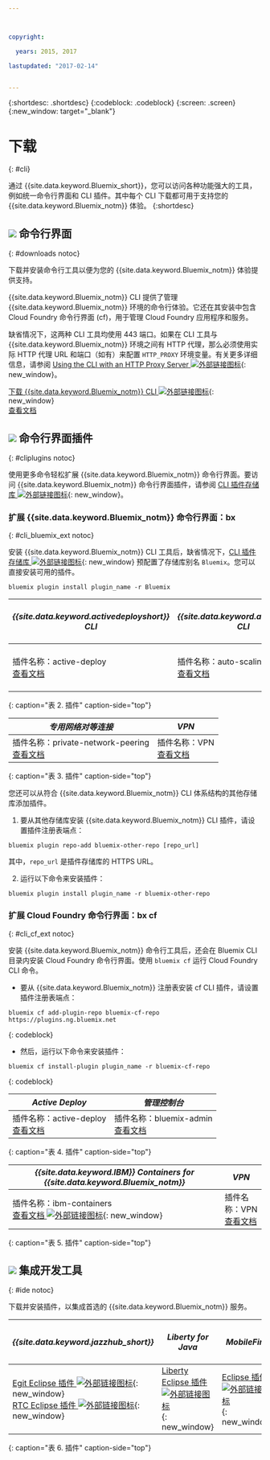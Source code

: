 ```yaml
---



copyright:

  years: 2015, 2017

lastupdated: "2017-02-14"


---
```


{:shortdesc: .shortdesc}
{:codeblock: .codeblock}
{:screen: .screen}
{:new_window: target="_blank"}

# 下载
{: #cli}

通过 {{site.data.keyword.Bluemix_short}}，您可以访问各种功能强大的工具，例如统一命令行界面和 CLI 插件。其中每个 CLI 下载都可用于支持您的 {{site.data.keyword.Bluemix_notm}} 体验。
{:shortdesc}

## ![](./images/CLI.svg) 命令行界面
{: #downloads notoc}

下载并安装命令行工具以便为您的 {{site.data.keyword.Bluemix_notm}} 体验提供支持。

{{site.data.keyword.Bluemix_notm}} CLI 提供了管理 {{site.data.keyword.Bluemix_notm}} 环境的命令行体验。它还在其安装中包含 Cloud Foundry 命令行界面 (cf)，用于管理 Cloud Foundry 应用程序和服务。 

缺省情况下，这两种 CLI 工具均使用 443 端口。如果在 CLI 工具与 {{site.data.keyword.Bluemix_notm}} 环境之间有 HTTP 代理，那么必须使用实际 HTTP 代理 URL 和端口（如有）来配置 `HTTP_PROXY` 环境变量。有关更多详细信息，请参阅 [Using the CLI with an HTTP Proxy Server ![外部链接图标](../icons/launch-glyph.svg)](http://docs.cloudfoundry.org/cf-cli/http-proxy.html){: new_window}。

[下载 {{site.data.keyword.Bluemix_notm}} CLI ![外部链接图标](../icons/launch-glyph.svg)](http://clis.ng.bluemix.net/){: new_window}<br> 
[查看文档](/docs/cli/reference/bluemix_cli/index.html)

## ![](./images/CLI_Plugin.svg) 命令行界面插件
{: #cliplugins notoc}

使用更多命令轻松扩展 {{site.data.keyword.Bluemix_notm}} 命令行界面。要访问 {{site.data.keyword.Bluemix_notm}} 命令行界面插件，请参阅 [CLI 插件存储库 ![外部链接图标](../icons/launch-glyph.svg)](https://plugins.ng.bluemix.net/){: new_window}。

### 扩展 {{site.data.keyword.Bluemix_notm}} 命令行界面：bx
{: #cli_bluemix_ext notoc}


安装 {{site.data.keyword.Bluemix_notm}} CLI 工具后，缺省情况下，[CLI 插件存储库 ![外部链接图标](../icons/launch-glyph.svg)](https://plugins.ng.bluemix.net/){: new_window} 预配置了存储库别名 `Bluemix`。您可以直接安装可用的插件。

```
bluemix plugin install plugin_name -r Bluemix
```

| *{{site.data.keyword.activedeployshort}} CLI* | *{{site.data.keyword.autoscaling}} CLI* | *IBM Bluemix Container Service*  |
|-----|-----|-----|
| 插件名称：active-deploy<br> [查看文档](/docs/services/ActiveDeploy/cli.html#cli) | 插件名称：auto-scaling<br> [查看文档](/docs/cli/plugins/auto-scaling/index.html) | 插件名称：container-service<br> [查看文档](/docs/containers/cs_cli_devtools.html) |
{: caption="表 2. 插件" caption-side="top"}

|  *专用网络对等连接* | *VPN*  |
|-----|-----|
| 插件名称：private-network-peering<br> [查看文档](/docs/cli/plugins/pnp/index.html) | 插件名称：VPN<br> [查看文档](/docs/cli/plugins/bx_vpn/index.html) |
{: caption="表 3. 插件" caption-side="top"}

您还可以从符合 {{site.data.keyword.Bluemix_notm}} CLI 体系结构的其他存储库添加插件。
1. 要从其他存储库安装 {{site.data.keyword.Bluemix_notm}} CLI 插件，请设置插件注册表端点：
```
bluemix plugin repo-add bluemix-other-repo [repo_url]
```
其中，`repo_url` 是插件存储库的 HTTPS URL。

2. 运行以下命令来安装插件：
```
bluemix plugin install plugin_name -r bluemix-other-repo
```


### 扩展 Cloud Foundry 命令行界面：bx cf
{: #cli_cf_ext notoc}

安装 {{site.data.keyword.Bluemix_notm}} 命令行工具后，还会在 Bluemix CLI 目录内安装 Cloud Foundry 命令行界面。使用 `bluemix cf` 运行 Cloud Foundry CLI 命令。

* 要从 {{site.data.keyword.Bluemix_notm}} 注册表安装 cf CLI 插件，请设置插件注册表端点：

```
bluemix cf add-plugin-repo bluemix-cf-repo https://plugins.ng.bluemix.net
```
{: codeblock}

* 然后，运行以下命令来安装插件：

```
bluemix cf install-plugin plugin_name -r bluemix-cf-repo
```
{: codeblock}

| *Active Deploy* | *管理控制台* |
|-----------------|-----------------|
| 插件名称：active-deploy<br>  [查看文档](/docs/services/ActiveDeploy/cli.html#cli) |  插件名称：bluemix-admin<br> [查看文档](/docs/cli/plugins/bluemix_admin/index.html) |
{: caption="表 4. 插件" caption-side="top"}

| *{{site.data.keyword.IBM}} Containers for {{site.data.keyword.Bluemix_notm}}* | *VPN* |
|-----------------|-----------------|
| 插件名称：ibm-containers<br> [查看文档 ![外部链接图标](../icons/launch-glyph.svg)](https://www.{DomainName}/docs/containers/container_cli_cfic.html#container_cli_cfic){: new_window} | 插件名称：VPN<br> [查看文档](/docs/cli/plugins/vpn/index.html) |
{: caption="表 5. 插件" caption-side="top"}

## ![](./images/Integrated_Dev_Tools.svg) 集成开发工具
{: #ide notoc}

下载并安装插件，以集成首选的 {{site.data.keyword.Bluemix_notm}} 服务。

| *{{site.data.keyword.jazzhub_short}}* | *Liberty for Java* | *MobileFirst* | *{{site.data.keyword.rules_short}}* | *API Connect* | *Eclipse Tools for Bluemix* |
|-------------|----------|----------|----------|----------|----------|
| [Egit Eclipse 插件 ![外部链接图标](../icons/launch-glyph.svg)](https://hub.jazz.net/docs/reference/gitclient/#eclipse_using_egit){: new_window} <br> [RTC Eclipse 插件 ![外部链接图标](../icons/launch-glyph.svg)](https://hub.jazz.net/docs/reference/gitclient/#eclipse_using_rtc){: new_window} | [Liberty Eclipse 插件 ![外部链接图标](../icons/launch-glyph.svg)](https://developer.ibm.com/wasdev/downloads/liberty-profile-using-eclipse/){: new_window} | [Eclipse 插件 ![外部链接图标](../icons/launch-glyph.svg)](https://marketplace.eclipse.org/content/ibm-mobilefirst-platform-studio){: new_window} | [Rules Designer Eclipse 插件](../services/rules/index.html#rulov002) | [开发者工具箱 ![外部链接图标](../icons/launch-glyph.svg)](https://nextstage.torolab.ibm.com/apimanagement/getting-started/ ){: new_window} | [Bluemix Eclipse 插件](/docs/manageapps/eclipsetools/eclipsetools.html) |
{: caption="表 6. 插件" caption-side="top"}
